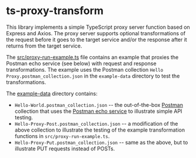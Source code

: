 # ts-proxy-transform

This library implements a simple TypeScript proxy server function based on Express and Axios. The proxy server supports optional transformations of the request before it goes to the target service and/or the response after it returns from the target service.

The [src/proxy-run-example.ts](./src/proxy-run-example.ts) file contains an example that proxies the Postman echo service (see below) with request and response transformations. The example uses the Postman collection `Hello Proxy.postman_collection.json` in the `example-data` directory to test the transformations.

The [example-data](./example-data) directory contains:
- `Hello-World.postman_collection.json` -- the out-of-the-box [Postman](https://learning.postman.com/docs/getting-started/installation-and-updates/) collection that uses the [Postman echo service](https://www.postman.com/postman/workspace/published-postman-templates/documentation/631643-f695cab7-6878-eb55-7943-ad88e1ccfd65?ctx=documentation) to illustrate simple API testing.
- `Hello-Proxy-Post.postman_collection.json` -- a modification of the above collection to illustrate the testing of the example transformation functions in `src/proxy-run-example.ts`.
- `Hello-Proxy-Put.postman_collection.json` -- same as the above, but to illustrate PUT requests instead of POSTs.
